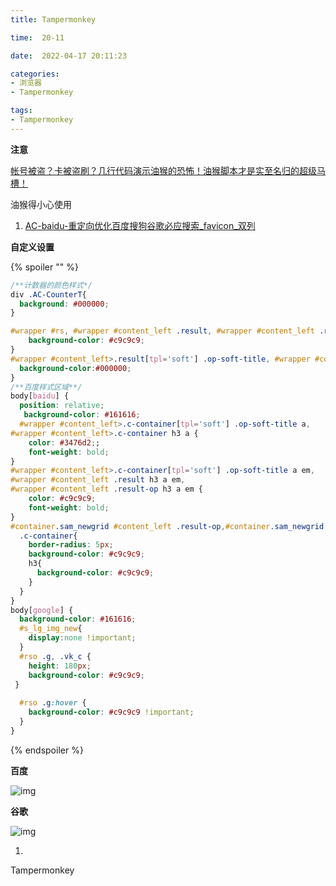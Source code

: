 ```yaml
---
title: Tampermonkey

time:  20-11

date:  2022-04-17 20:11:23

categories:
- 浏览器
- Tampermonkey

tags: 
- Tampermonkey
---
```


**注意**

[帐号被盗？卡被盗刷？几行代码演示油猴的恐怖！油猴脚本才是实至名归的超级马槽！](https://www.bilibili.com/video/BV1ZY4y1e7WW?spm_id_from=333.880.my_history.page.click)

油猴得小心使用

<!-- more -->

1. [AC-baidu-重定向优化百度搜狗谷歌必应搜索_favicon_双列](https://greasyfork.org/zh-CN/scripts/14178-ac-baidu-重定向优化百度搜狗谷歌必应搜索-favicon-双列)

**自定义设置**

{% spoiler "" %}

```CSS
/**计数器的颜色样式*/
div .AC-CounterT{
  background: #000000;
}

#wrapper #rs, #wrapper #content_left .result, #wrapper #content_left .result-op, #wrapper #content_left>.c-container {
    background-color: #c9c9c9;
}
#wrapper #content_left>.result[tpl='soft'] .op-soft-title, #wrapper #content_left>.result h3, #wrapper #content_left>.result-op h3, #wrapper #content_left>.c-container h3{
  background-color:#000000;
}
/**百度样式区域**/
body[baidu] {
  position: relative;
   background-color: #161616;
  #wrapper #content_left>.c-container[tpl='soft'] .op-soft-title a,
#wrapper #content_left>.c-container h3 a {
    color: #3476d2;;
    font-weight: bold;
}
#wrapper #content_left>.c-container[tpl='soft'] .op-soft-title a em,
#wrapper #content_left .result h3 a em,
#wrapper #content_left .result-op h3 a em {
    color: #c9c9c9;
    font-weight: bold;
}
#container.sam_newgrid #content_left .result-op,#container.sam_newgrid #content_left .result{margin-bottom:20px;wight:300px;height: 180px;}
  .c-container{
    border-radius: 5px;
    background-color: #c9c9c9; 
    h3{
      background-color: #c9c9c9; 
    }
  }
}
body[google] {
  background-color: #161616;
  #s_lg_img_new{
    display:none !important;
  }
  #rso .g, .vk_c {
    height: 180px;
    background-color: #c9c9c9;
 }
   
  #rso .g:hover {
    background-color: #c9c9c9 !important;
  }
}
```

{% endspoiler %}

**百度**

![img](https://wangguanjingji.oss-cn-beijing.aliyuncs.com/picture/1650202759600.png)

**谷歌**

![img](https://wangguanjingji.oss-cn-beijing.aliyuncs.com/picture/1650202716288.png)

1. 

Tampermonkey